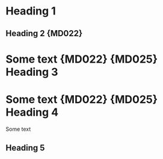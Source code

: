 Heading 1
=========

Heading 2 {MD022}
-----------------
Some text {MD022} {MD025}
Heading 3
=================
Some text {MD022} {MD025}
Heading 4
=================
Some text

Heading 5
---------
